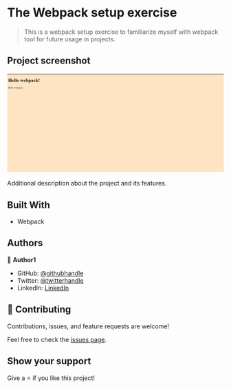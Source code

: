 

# The Webpack setup exercise

> This is a webpack setup exercise to familiarize myself with webpack tool for future usage in projects.

## Project screenshot

![screenshot](./app_screenshot.png)


Additional description about the project and its features.

## Built With

- Webpack

## Authors

👤 **Author1**

- GitHub: [@githubhandle](https://github.com/Mosams/)
- Twitter: [@twitterhandle](https://twitter.com/sam_mongare)
- LinkedIn: [LinkedIn](https://www.linkedin.com/in/sammy-mongare-b8288310b/)

## 🤝 Contributing

Contributions, issues, and feature requests are welcome!

Feel free to check the [issues page](../../issues/).

## Show your support

Give a ⭐️ if you like this project!